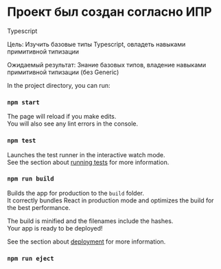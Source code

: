 # Проект был создан согласно ИПР

Typescript
   
Цель: Изучить базовые типы Typescript, овладеть навыками примитивной типизации

Ожидаемый результат: Знание базовых типов, владение навыками примитивной типизации (без Generic)



In the project directory, you can run:

### `npm start`


The page will reload if you make edits.\
You will also see any lint errors in the console.

### `npm test`

Launches the test runner in the interactive watch mode.\
See the section about [running tests](https://facebook.github.io/create-react-app/docs/running-tests) for more information.

### `npm run build`

Builds the app for production to the `build` folder.\
It correctly bundles React in production mode and optimizes the build for the best performance.

The build is minified and the filenames include the hashes.\
Your app is ready to be deployed!

See the section about [deployment](https://facebook.github.io/create-react-app/docs/deployment) for more information.

### `npm run eject`


